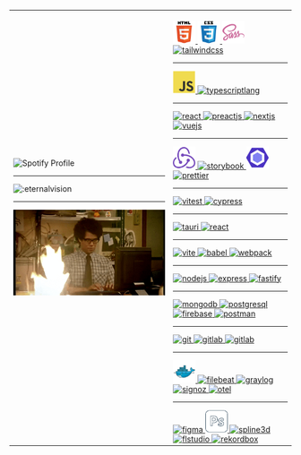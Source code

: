 <div align="center">
  <table>
    <tr>
      <td valign="middle">
        <img
          src="https://spotify-github-profile.kittinanx.com/api/view?uid=31csja3bnd7oq3igyhi5xauxdceu&cover_image=true&theme=default&show_offline=true&background_color=121212&interchange=false&bar_color=53b14f&bar_color_cover=false"
          alt="Spotify Profile" />
        <hr/>
        <img
          src="https://count.getloli.com/get/@:eternalvision"
          alt=":eternalvision" />
        <hr/>
        <img src="./fire.gif" />
      </td>
      <td valign="top">
        <br/>
        <a href="https://www.w3.org/html/" target="_blank" rel="noreferrer">
          <img
            src="https://raw.githubusercontent.com/devicons/devicon/master/icons/html5/html5-original-wordmark.svg"
            alt="html5"
            width="40"
            height="40" />
        </a>
        <a href="https://www.w3schools.com/css/" target="_blank" rel="noreferrer">
          <img
            src="https://raw.githubusercontent.com/devicons/devicon/master/icons/css3/css3-original-wordmark.svg"
            alt="css3"
            width="40"
            height="40" />
        </a>
        <a href="https://sass-lang.com" target="_blank" rel="noreferrer">
          <img
            src="https://raw.githubusercontent.com/devicons/devicon/master/icons/sass/sass-original.svg"
            alt="sass"
            width="40"
            height="40" />
        </a>
        <a href="https://tailwindcss.com/" target="_blank" rel="noreferrer">
          <img
            src="https://tailwindcss.com/favicons/apple-touch-icon.png"
            alt="tailwindcss"
            width="50"
            height="40" />
        </a>
        <hr/>
        <a
          href="https://developer.mozilla.org/en-US/docs/Web/JavaScript"
          target="_blank"
          rel="noreferrer">
          <img
            src="https://raw.githubusercontent.com/devicons/devicon/master/icons/javascript/javascript-original.svg"
            alt="javascript"
            width="40"
            height="40" />
        </a>
        <a href="https://www.typescriptlang.org/" target="_blank" rel="noreferrer">
          <img
            src="https://www.typescriptlang.org/favicon.ico"
            alt="typescriptlang"
            width="40"
            height="40" />
        </a>
        <hr/>
        <a href="https://react.dev/" target="_blank" rel="noreferrer">
          <img
            src="https://react.dev/favicon.ico"
            alt="react"
            width="40"
            height="40" />
        </a>
        <a href="https://preactjs.com/" target="_blank" rel="noreferrer">
          <img
            src="https://preactjs.com/favicon.ico"
            alt="preactjs"
            width="40"
            height="40" />
        </a>
        <a href="https://nextjs.org/" target="_blank" rel="noreferrer">
          <img
            src="https://nextjs.org/favicon.ico"
            alt="nextjs"
            width="40"
            height="40" />
        </a>
        <a href="https://vuejs.org/" target="_blank" rel="noreferrer">
          <img
            src="https://vuejs.org/logo.svg"
            alt="vuejs"
            width="40"
            height="40" />
        </a>
        <hr/>
        <a href="https://redux.js.org/" target="_blank" rel="noreferrer">
          <img
            src="https://raw.githubusercontent.com/devicons/devicon/master/icons/redux/redux-original.svg"
            alt="redux"
            width="40"
            height="40" />
        </a>
        <a href="https://storybook.js.org/" target="_blank" rel="noreferrer">
          <img
            src="https://storybook.js.org/icon.svg"
            alt="storybook"
            width="40"
            height="40" />
        </a>
        <a href="https://eslint.org/" target="_blank" rel="noreferrer">
          <img
            src="https://raw.githubusercontent.com/devicons/devicon/master/icons/eslint/eslint-original.svg"
            alt="eslint"
            width="40"
            height="40" />
        </a>
        <a href="https://prettier.io/" target="_blank" rel="noreferrer">
          <img
            src="https://prettier.io/icon.png"
            alt="prettier"
            width="40"
            height="40" />
        </a>
        <hr/>
        <a href="https://vitest.dev/" target="_blank" rel="noreferrer">
          <img
            src="https://vitest.dev/logo.svg"
            alt="vitest"
            width="40"
            height="40" />
        </a>
        <a href="https://www.cypress.io/" target="_blank" rel="noreferrer">
          <img
            src="https://www.cypress.io/favicon.ico"
            alt="cypress"
            width="40"
            height="40" />
        </a>
        <hr/>
        <a href="https://tauri.app/" target="_blank" rel="noreferrer">
          <img
            src="https://tauri.app/favicon.svg"
            alt="tauri"
            width="40"
            height="40" />
        </a>
        <a href="https://www.electronjs.org/" target="_blank" rel="noreferrer">
          <img
            src="https://www.electronjs.org/assets/img/favicon.ico"
            alt="react"
            width="40"
            height="40" />
        </a>
        <hr/>
        <a href="https://vite.dev/" target="_blank" rel="noreferrer">
          <img
            src="https://vite.dev/logo.svg"
            alt="vite"
            width="40"
            height="40" />
        </a>
        <a href="https://babeljs.io/" target="_blank" rel="noreferrer">
          <img
            src="https://babeljs.io/img/favicon.png"
            alt="babel"
            width="40"
            height="40" />
        </a>
        <a href="https://webpack.js.org/" target="_blank" rel="noreferrer">
          <img
            src="https://webpack.js.org/icon_150x150.png"
            alt="webpack"
            width="40"
            height="40" />
        </a>
        <hr/>
        <a href="https://nodejs.org" target="_blank" rel="noreferrer">
          <img
            src="https://nodejs.org/static/images/favicons/favicon.png"
            alt="nodejs"
            width="40"
            height="40" />
        </a>
        <a href="https://expressjs.com/" target="_blank" rel="noreferrer">
          <img
            src="https://expressjs.com/images/favicon.png"
            alt="express"
            width="40"
            height="40" />
        </a>
        <a href="https://fastify.dev/" target="_blank" rel="noreferrer">
          <img
            src="https://fastify.io/img/logos/fastify-black.svg"
            alt="fastify"
            width="80"
            height="40" />
        </a>
        <hr/>
        <a href="https://www.mongodb.com/" target="_blank" rel="noreferrer">
          <img
            src="https://www.mongodb.com/assets/images/global/favicon.ico"
            alt="mongodb"
            width="40"
            height="40" />
        </a>
        <a href="https://www.postgresql.org/">
          <img
            src="https://www.postgresql.org/favicon.ico"
            width="40"
            height="40"
            alt="postgresql" />
        </a>
        <a href="https://firebase.google.com/" target="_blank" rel="noreferrer">
          <img
            src="https://www.vectorlogo.zone/logos/firebase/firebase-icon.svg"
            alt="firebase"
            width="40"
            height="40" />
        </a>
        <a href="https://postman.com" target="_blank" rel="noreferrer">
          <img
            src="https://voyager.postman.com/logo/postman-logo-icon-orange.svg"
            alt="postman"
            width="40"
            height="40" />
        </a>
        <hr/>
        <a href="https://git-scm.com/" target="_blank" rel="noreferrer">
          <img
            src="https://www.vectorlogo.zone/logos/git-scm/git-scm-icon.svg"
            alt="git"
            width="40"
            height="40" />
        </a>
        <a href="https://github.com/" target="_blank" rel="noreferrer">
          <img
            src="https://github.githubassets.com/favicons/favicon-dark.svg"
            alt="gitlab"
            width="40"
            height="40" />
        </a>
        <a href="https://about.gitlab.com/" target="_blank" rel="noreferrer">
          <img
            src="https://about.gitlab.com/images/ico/favicon.ico"
            alt="gitlab"
            width="40"
            height="40" />
        </a>
        <hr/>
         <a href="https://www.docker.com/" target="_blank" rel="noreferrer">
          <img
            src="https://raw.githubusercontent.com/devicons/devicon/master/icons/docker/docker-original.svg"
            alt="docker"
            width="40"
            height="40" />
        </a>
        <a href="https://www.elastic.co/beats/filebeat" target="_blank" rel="noreferrer">
          <img
            src="https://www.elastic.co/favicon.ico"
            alt="filebeat"
            width="40"
            height="40" />
        </a>
        <a href="https://graylog.org/" target="_blank" rel="noreferrer">
          <img
            src="https://graylog.org/wp-content/uploads/2024/04/Graylog_Logo_2024_icon_blueblack-01.png"
            alt="graylog"
            width="40"
            height="40" />
        </a>
        <a href="https://signoz.io/" target="_blank" rel="noreferrer">
          <img
            src="https://signoz.io/img/SigNozLogo-orange.svg"
            alt="signoz"
            width="40"
            height="40" />
        </a>
        <a href="https://opentelemetry.io/" target="_blank" rel="noreferrer">
          <img
            src="https://opentelemetry.io/favicons/favicon.ico"
            alt="otel"
            width="40"
            height="40" />
        </a>
        <hr/>
        <a href="https://www.figma.com/" target="_blank" rel="noreferrer">
          <img
            src="https://www.vectorlogo.zone/logos/figma/figma-icon.svg"
            alt="figma"
            width="40"
            height="40" />
        </a>
        <a href="https://www.adobe.com/cz/products/photoshop.html" target="_blank" rel="noreferrer">
          <img
            src="https://raw.githubusercontent.com/devicons/devicon/master/icons/photoshop/photoshop-line.svg"
            alt="photoshop"
            width="40"
            height="40" />
        </a>
        <a href="https://spline.design/" target="_blank" rel="noreferrer">
          <img
            src="https://spline.design/images/icon_favicon32x32.png"
            alt="spline3d"
            width="40"
            height="40" />
        </a>
        <a href="https://www.image-line.com/fl-studio/" target="_blank" rel="noreferrer">
          <img
            src="https://www.image-line.com/favicon.ico"
            alt="flstudio"
            width="40"
            height="40" />
        </a>
        <a href="https://rekordbox.com/en/" target="_blank" rel="noreferrer">
          <img
            src="https://cdn.rekordbox.com/home-2022/v10/img/2022/common/meta/favicon.ico"
            alt="rekordbox"
            width="40"
            height="40" />
        </a>
        <br/>
      </td>
    </tr>
  </table>
</div>
